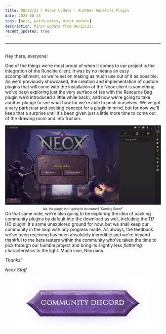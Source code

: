 ```yaml
---
title: 08/23/23 | Minor Update - Another Runelite Plugin
date: 2023-08-23
tags: [beta, patch-notes, minor update]
description: Minor update from 08/23/23.
recent_updates: true
---
```


***
<br>
Hey there, everyone!

One of the things we're most proud of when it comes to our project is the integration of the Runelite client. It was by no means an easy accomplishment, so we're set on making as much use out of it as possible. As we'd previously showcased, the creation and implementation of custom plugins that will come with the installation of the Neox client is something we've been exploring just the very surface of (as with the Resource Bag plugin we'd introduced a little while back), and now we're going to take another plunge to see what how far we're able to push ourselves. We've got a very particular and exciting concept for a plugin in mind, but for now we'll keep that a surprise until it's been given just a little more time to come out of the drawing room and into fruition.
<div class="spacer-medium"></div>
<center><img src="/assets/img/updates/082323/runeliteplugin.png"><br>
<em><font size="1">No, the plugin isn't going to be named "Coming Soon!"</font></em></center>
<div class="spacer-medium"></div>
On that same note, we're also going to be exploring the idea of packing community plugins by default into the download as well, including the 117 HD plugin! It's some unexplored ground for now, but we shall keep our community in the loop with any progress made. As always, the feedback we've been receiving has been absolutely incredible and we're beyond thankful to the beta testers within the community who've taken the time to pick through our humble project and bring its slightly less <em>flattering</em> characteristics to the light. Much love, Neoxians.

<em>Thanks!

<em>Neox Staff<br>

<div class="spacer-medium"></div>
<center><a href="https://discord.com/invite/neoxps"><img src="/assets/img/JoinDiscord.png"></a></center>